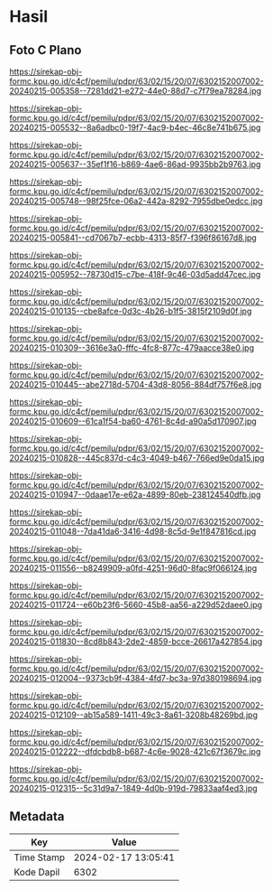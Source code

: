 # Hasil

## Foto C Plano

https://sirekap-obj-formc.kpu.go.id/c4cf/pemilu/pdpr/63/02/15/20/07/6302152007002-20240215-005358--7281dd21-e272-44e0-88d7-c7f79ea78284.jpg

https://sirekap-obj-formc.kpu.go.id/c4cf/pemilu/pdpr/63/02/15/20/07/6302152007002-20240215-005532--8a6adbc0-19f7-4ac9-b4ec-46c8e741b675.jpg

https://sirekap-obj-formc.kpu.go.id/c4cf/pemilu/pdpr/63/02/15/20/07/6302152007002-20240215-005637--35ef1f16-b869-4ae6-86ad-9935bb2b9763.jpg

https://sirekap-obj-formc.kpu.go.id/c4cf/pemilu/pdpr/63/02/15/20/07/6302152007002-20240215-005748--98f25fce-06a2-442a-8292-7955dbe0edcc.jpg

https://sirekap-obj-formc.kpu.go.id/c4cf/pemilu/pdpr/63/02/15/20/07/6302152007002-20240215-005841--cd7067b7-ecbb-4313-85f7-f396f86167d8.jpg

https://sirekap-obj-formc.kpu.go.id/c4cf/pemilu/pdpr/63/02/15/20/07/6302152007002-20240215-005952--78730d15-c7be-418f-9c46-03d5add47cec.jpg

https://sirekap-obj-formc.kpu.go.id/c4cf/pemilu/pdpr/63/02/15/20/07/6302152007002-20240215-010135--cbe8afce-0d3c-4b26-b1f5-3815f2109d0f.jpg

https://sirekap-obj-formc.kpu.go.id/c4cf/pemilu/pdpr/63/02/15/20/07/6302152007002-20240215-010309--3616e3a0-fffc-4fc8-877c-479aacce38e0.jpg

https://sirekap-obj-formc.kpu.go.id/c4cf/pemilu/pdpr/63/02/15/20/07/6302152007002-20240215-010445--abe2718d-5704-43d8-8056-884df757f6e8.jpg

https://sirekap-obj-formc.kpu.go.id/c4cf/pemilu/pdpr/63/02/15/20/07/6302152007002-20240215-010609--61ca1f54-ba60-4761-8c4d-a90a5d170907.jpg

https://sirekap-obj-formc.kpu.go.id/c4cf/pemilu/pdpr/63/02/15/20/07/6302152007002-20240215-010828--445c837d-c4c3-4049-b467-766ed9e0da15.jpg

https://sirekap-obj-formc.kpu.go.id/c4cf/pemilu/pdpr/63/02/15/20/07/6302152007002-20240215-010947--0daae17e-e62a-4899-80eb-238124540dfb.jpg

https://sirekap-obj-formc.kpu.go.id/c4cf/pemilu/pdpr/63/02/15/20/07/6302152007002-20240215-011048--7da41da6-3416-4d98-8c5d-9e1f847816cd.jpg

https://sirekap-obj-formc.kpu.go.id/c4cf/pemilu/pdpr/63/02/15/20/07/6302152007002-20240215-011556--b8249909-a0fd-4251-96d0-8fac9f066124.jpg

https://sirekap-obj-formc.kpu.go.id/c4cf/pemilu/pdpr/63/02/15/20/07/6302152007002-20240215-011724--e60b23f6-5660-45b8-aa56-a229d52daee0.jpg

https://sirekap-obj-formc.kpu.go.id/c4cf/pemilu/pdpr/63/02/15/20/07/6302152007002-20240215-011830--8cd8b843-2de2-4859-bcce-26617a427854.jpg

https://sirekap-obj-formc.kpu.go.id/c4cf/pemilu/pdpr/63/02/15/20/07/6302152007002-20240215-012004--9373cb9f-4384-4fd7-bc3a-97d380198694.jpg

https://sirekap-obj-formc.kpu.go.id/c4cf/pemilu/pdpr/63/02/15/20/07/6302152007002-20240215-012109--ab15a589-1411-49c3-8a61-3208b48269bd.jpg

https://sirekap-obj-formc.kpu.go.id/c4cf/pemilu/pdpr/63/02/15/20/07/6302152007002-20240215-012222--dfdcbdb8-b687-4c6e-9028-421c67f3679c.jpg

https://sirekap-obj-formc.kpu.go.id/c4cf/pemilu/pdpr/63/02/15/20/07/6302152007002-20240215-012315--5c31d9a7-1849-4d0b-919d-79833aaf4ed3.jpg


## Metadata

| Key        | Value               |
| ---------- | ------------------- |
| Time Stamp | 2024-02-17 13:05:41 |
| Kode Dapil | 6302                |



